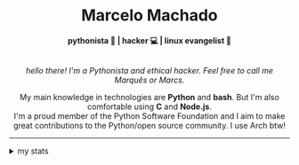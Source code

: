 <h1 align="center"> Marcelo Machado </h1> <!-- <img src="https://tryhackme-badges.s3.amazonaws.com/mmaachado.png" alt="TryHackMe"> -->
    
<div align="center">
<b>pythonista 🐍 | hacker 💻 | linux evangelist 🐧</b>
<br>
<br>

<i>hello there! I'm a Pythonista and ethical hacker. Feel free to call me Marquês or Marcs.</i>

<p>

My main knowledge in technologies are **Python** and **bash**. But I'm also comfortable using **C** and **Node.js**. <br/>
I'm a proud member of the Python Software Foundation and I aim to make great contributions to the Python/open source community. I use Arch btw!
</p>

</div>

---

<details closed>    
<summary>my stats</summary>

<!--START_SECTION:waka-->
**I'm an Early 🐤** 

```text
🌞 Morning    59 commits     ████░░░░░░░░░░░░░░░░░░░░░   15.86% 
🌆 Daytime    156 commits    ██████████░░░░░░░░░░░░░░░   41.94% 
🌃 Evening    146 commits    █████████░░░░░░░░░░░░░░░░   39.25% 
🌙 Night      11 commits     ░░░░░░░░░░░░░░░░░░░░░░░░░   2.96%

```


📊 **This Week I Spent My Time On** 

```text
⌚︎ Time Zone: America/Sao_Paulo

💬 Programming Languages: 
Markdown                 5 hrs 15 mins       ██████████████████░░░░░░░   75.26% 
Python                   1 hr 30 mins        █████░░░░░░░░░░░░░░░░░░░░   21.69% 
CSS                      9 mins              ░░░░░░░░░░░░░░░░░░░░░░░░░   2.32% 
TOML                     2 mins              ░░░░░░░░░░░░░░░░░░░░░░░░░   0.56% 
PowerShell               0 secs              ░░░░░░░░░░░░░░░░░░░░░░░░░   0.17%

🔥 Editors: 
Obsidian                 5 hrs 15 mins       ██████████████████░░░░░░░   75.26% 
VS Code                  1 hr 43 mins        ██████░░░░░░░░░░░░░░░░░░░   24.74%

💻 Operating System: 
Windows                  5 hrs 53 mins       █████████████████████░░░░   84.5% 
Linux                    1 hr 4 mins         ████░░░░░░░░░░░░░░░░░░░░░   15.5%

```


 Last Updated on 12/09/2025
<!--END_SECTION:waka-->

<!-- <div>
        <a target="_blank" rel="noopener noreferrer" href="https://github.com/mmaachado?tab=repositories"><img src="https://github-readme-stats.vercel.app/api/top-langs/?username=mmaachado&hide=html,css,swift,ruby&langs_count=6&hide_border=true&layout=compact&show_icons=true&line_height=10&theme=transparent&title_color=4a86d1&custom_title=favourite%20languages"
       alt="most used languages" align="right"></a>
     <a target="_blank" rel="noopener noreferrer" href="https://wakatime.com/@mmachado"><img width="400rem" src="https://github-readme-stats.vercel.app/api/wakatime?username=mmachado&theme=transparent&hide_border=true&hide=markdown,html,css,text,other,yaml,json,prolog,dart,docker,xml,gitconfig,TSQL&hide_title=true&line_height=50&langs_count=4&layout=default" alt="wakatime stats" align="left" /></a> 
        

</div>

 <img src="https://raw.githubusercontent.com/MicaelliMedeiros/micaellimedeiros/master/image/computer-illustration.png" min-width="400px" max-width="400px" width="400px" align="right" alt="computer-illustration.png"> -->
<!-- [![Buy me a coffee](https://img.shields.io/badge/Buy%20Me%20a%20Coffee-ffdd00?style=for-the-badge&logo=buy-me-a-coffee&logoColor=black)](https://www.buymeacoffee.com/anticodingclub) -->

</details>
